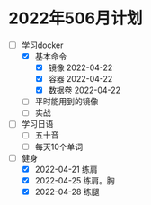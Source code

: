 # 2022年506月计划

- [ ] 学习docker
  - [x] 基本命令
    - [x] 镜像 2022-04-22
    - [x] 容器 2022-04-22
    - [x] 数据卷 2022-04-22
  - [ ] 平时能用到的镜像
  - [ ] 实战
- [ ] 学习日语
  - [ ] 五十音
  - [ ] 每天10个单词
- [ ] 健身
  - [x] 2022-04-21 练肩
  - [x] 2022-04-25 练肩。胸 
  - [x] 2022-04-28 练腿